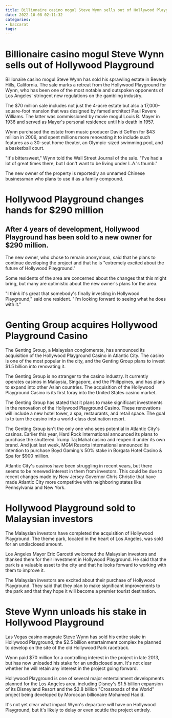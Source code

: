 ```yaml
---
title: Billionaire casino mogul Steve Wynn sells out of Hollywood Playground
date: 2022-10-08 02:11:32
categories:
- baccarat
tags:
---
```



#  Billionaire casino mogul Steve Wynn sells out of Hollywood Playground

Billionaire casino mogul Steve Wynn has sold his sprawling estate in Beverly Hills, California. The sale marks a retreat from the Hollywood Playground for Wynn, who has been one of the most notable and outspoken opponents of Los Angeles' stringent new regulations on the gambling industry.

The $70 million sale includes not just the 4-acre estate but also a 17,000-square-foot mansion that was designed by famed architect Paul Revere Williams. The latter was commissioned by movie mogul Louis B. Mayer in 1936 and served as Mayer's personal residence until his death in 1957.

Wynn purchased the estate from music producer David Geffen for $43 million in 2006, and spent millions more renovating it to include such features as a 30-seat home theater, an Olympic-sized swimming pool, and a basketball court.

"It's bittersweet," Wynn told the Wall Street Journal of the sale. "I've had a lot of great times there, but I don't want to be living under L.A.'s thumb."

The new owner of the property is reportedly an unnamed Chinese businessman who plans to use it as a family compound.

#  Hollywood Playground changes hands for $290 million

## After 4 years of development, Hollywood Playground has been sold to a new owner for $290 million.

The new owner, who chose to remain anonymous, said that he plans to continue developing the project and that he is "extremely excited about the future of Hollywood Playground."

Some residents of the area are concerned about the changes that this might bring, but many are optimistic about the new owner's plans for the area.

"I think it's great that somebody's finally investing in Hollywood Playground," said one resident. "I'm looking forward to seeing what he does with it."

#  Genting Group acquires Hollywood Playground Casino

The Genting Group, a Malaysian conglomerate, has announced its acquisition of the Hollywood Playground Casino in Atlantic City. The casino is one of the most popular in the city, and the Genting Group plans to invest $1.5 billion into renovating it.

The Genting Group is no stranger to the casino industry. It currently operates casinos in Malaysia, Singapore, and the Philippines, and has plans to expand into other Asian countries. The acquisition of the Hollywood Playground Casino is its first foray into the United States casino market.

The Genting Group has stated that it plans to make significant investments in the renovation of the Hollywood Playground Casino. These renovations will include a new hotel tower, a spa, restaurants, and retail space. The goal is to turn the casino into a world-class destination resort.

The Genting Group isn't the only one who sees potential in Atlantic City's casinos. Earlier this year, Hard Rock International announced its plans to purchase the shuttered Trump Taj Mahal casino and reopen it under its own brand. And just last week, MGM Resorts International announced its intention to purchase Boyd Gaming's 50% stake in Borgata Hotel Casino & Spa for $900 million.

Atlantic City's casinos have been struggling in recent years, but there seems to be renewed interest in them from investors. This could be due to recent changes made by New Jersey Governor Chris Christie that have made Atlantic City more competitive with neighboring states like Pennsylvania and New York.

#  Hollywood Playground sold to Malaysian investors

The Malaysian investors have completed the acquisition of Hollywood Playground. The theme park, located in the heart of Los Angeles, was sold for an undisclosed amount.

Los Angeles Mayor Eric Garcetti welcomed the Malaysian investors and thanked them for their investment in Hollywood Playground. He said that the park is a valuable asset to the city and that he looks forward to working with them to improve it.

The Malaysian investors are excited about their purchase of Hollywood Playground. They said that they plan to make significant improvements to the park and that they hope it will become a premier tourist destination.

#  Steve Wynn unloads his stake in Hollywood Playground

Las Vegas casino magnate Steve Wynn has sold his entire stake in Hollywood Playground, the $2.5 billion entertainment complex he planned to develop on the site of the old Hollywood Park racetrack.

Wynn paid $70 million for a controlling interest in the project in late 2013, but has now unloaded his stake for an undisclosed sum. It's not clear whether he will retain any interest in the project going forward.

Hollywood Playground is one of several major entertainment developments planned for the Los Angeles area, including Disney's $1.5 billion expansion of its Disneyland Resort and the $2.8 billion "Crossroads of the World" project being developed by Moroccan billionaire Mohamed Hadid.

It's not yet clear what impact Wynn's departure will have on Hollywood Playground, but it's likely to delay or even scuttle the project entirely.